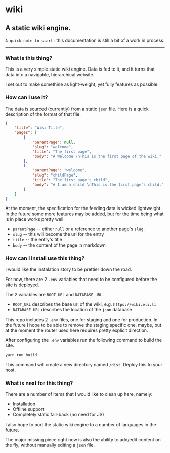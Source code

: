 # wiki
## A static wiki engine. 

`A quick note to start:` this documentation is still a bit of a work in process.

*** 

### What is this thing?
This is a very simple static wiki engine. Data is fed to it, and it turns that data into a navigable, hierarchical website.

I set out to make somethine as light-weight, yet fully features as possible.

### How can I use it?
The data is sourced (currently) from a static `json` file. Here is a quick description of the format of that file.

```json
{
	"title": "Wiki Title",
	"pages": [
		{
			"parentPage": null,
			"slug": "welcome",
			"title": "The first page",
			"body": "# Welcome \nThis is the first page of the wiki."
		},
		{
			"parentPage": "welcome",
			"slug": "childPage",
			"title": "The first page's child",
			"body": "# I am a child \nThis is the first page's child."
		}
	]
}
```

At the moment, the specification for the feeding data is wicked lightweight. In the future some more features may be added, but for the time being what is in place works pretty well. 

- `parentPage` -- either `null` or a reference to another page's `slug`.
- `slug` -- this will become the url for the entry
- `title` -- the entry's title
- `body` -- the content of the page in markdown

### How can I install use this thing?
I would like the instalation story to be prettier down the road. 

For now, there are 2 `.env` variables that need to be configured before the site is deployed. 

The 2 variables are `ROOT_URL` and `DATABASE_URL`.

- `ROOT_URL` describes the base url of the wiki, e.g. `https://wiki.eli.li`
- `DATABASE_URL` describes the location of the `json` database

This repo includes 2 `.env` files, one for staging and one for production. In the future I hope to be able to remove the staging specific one, maybe, but at the moment the router used here requires pretty explicit direction.

After configuring the `.env` variables run the following command to build the site.

``` bash
yarn run build
```

This command will create a new directory named `/dist`. Deploy this to your host.

### What is next for this thing?
There are a number of items that I would like to clean up here, namely: 

- Installation
- Offline support
- Completely static fall-back (no need for JS)

I also hope to port the static wiki engine to a number of languages in the future.

The major missing piece right now is also the ability to add/edit content on the fly, without manually editing a `json` file.
